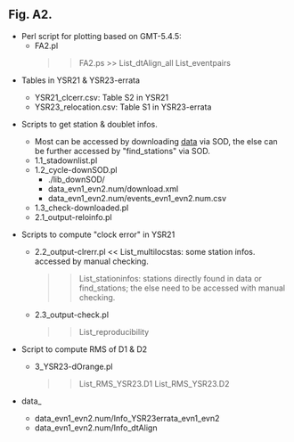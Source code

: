 Fig. A2.
---
* Perl script for plotting based on GMT-5.4.5:
	- FA2.pl
	   >> FA2.ps
    	   >> List_dtAlign_all
	   >> List_eventpairs

- Tables in YSR21 & YSR23-errata
	- YSR21_clcerr.csv: Table S2 in YSR21
	- YSR23_relocation.csv: Table S1 in YSR23-errata

- Scripts to get station & doublet infos.
 	* Most can be accessed by downloading [data](https://drive.google.com/file/d/1Ay6kfJZXfmguYaoAQT3WumV-s3nBKzAp/view?usp=drive_link) via SOD, the else can be further accessed by "find_stations" via SOD.
	- 1.1_stadownlist.pl
	- 1.2_cycle-downSOD.pl
		- ./lib_downSOD/
		- data_evn1_evn2.num/download.xml
		- data_evn1_evn2.num/events_evn1_evn2.num.csv
	- 1.3_check-downloaded.pl
	- 2.1_output-reloinfo.pl

- Scripts to compute "clock error" in YSR21
	- 2.2_output-clrerr.pl
		<< List_multilocstas:
			some station infos. accessed by manual checking.
		>> List_stationinfos: stations directly found in data or find_stations; the else need to be accessed with manual checking.
	- 2.3_output-check.pl
		>> List_reproducibility

- Script to compute RMS of D1 & D2
	- 3_YSR23-dOrange.pl
		>> List_RMS_YSR23.D1
		>> List_RMS_YSR23.D2

- data_
	- data_evn1_evn2.num/Info_YSR23errata_evn1_evn2
	- data_evn1_evn2.num/Info_dtAlign
